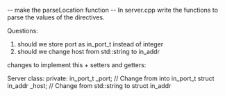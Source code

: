 
-- make the parseLocation function
-- In server.cpp write the functions to parse the values of the directives.


Questions:
1. should we store port as in_port_t instead of integer
2. should we change host from std::string to in_addr 

changes to implement this + setters and getters:

Server class:
private:
    in_port_t _port; // Change from into in_port_t
    struct in_addr _host; // Change from std::string to struct in_addr





